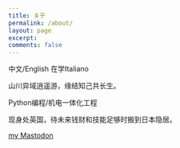 ```yaml
---
title: 关于
permalink: /about/
layout: page
excerpt: 
comments: false
---
```


中文/English
在学Italiano

山川异域逍遥游，缘结知己共长生。

Python编程/机电一体化工程


现身处英国，待未来钱财和技能足够时搬到日本隐居。

<a href="https://mast.dragon-fly.club/@kirilina" target="_blank" rel="noopener">my Mastodon</a>
